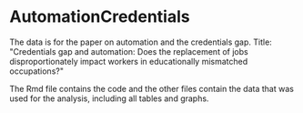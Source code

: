# AutomationCredentials
The data is for the paper on automation and the credentials gap. Title: "Credentials gap and automation: Does the replacement of jobs disproportionately impact workers in educationally mismatched occupations?"

The Rmd file contains the code and the other files contain the data that was used for the analysis, including all tables and graphs.

